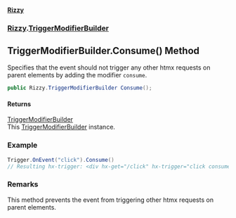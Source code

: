 #### [Rizzy](index 'index')
### [Rizzy](Rizzy 'Rizzy').[TriggerModifierBuilder](Rizzy.TriggerModifierBuilder 'Rizzy.TriggerModifierBuilder')

## TriggerModifierBuilder.Consume() Method

Specifies that the event should not trigger any other htmx requests on parent elements by adding the modifier `consume`.

```csharp
public Rizzy.TriggerModifierBuilder Consume();
```

#### Returns
[TriggerModifierBuilder](Rizzy.TriggerModifierBuilder 'Rizzy.TriggerModifierBuilder')  
This [TriggerModifierBuilder](Rizzy.TriggerModifierBuilder 'Rizzy.TriggerModifierBuilder') instance.

### Example
  
```csharp  
Trigger.OnEvent("click").Consume()  
// Resulting hx-trigger: <div hx-get="/click" hx-trigger="click consume">Click Me  
```

### Remarks
This method prevents the event from triggering other htmx requests on parent elements.